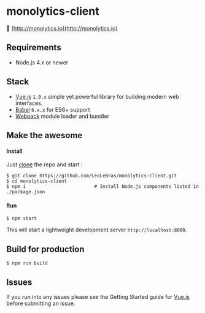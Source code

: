 # monolytics-client
 🚀 [http://monolytics.io](http://monolytics.io)

## Requirements
- Node.js 4.x or newer

## Stack
- [Vue.js](http://vuejs.org/) `1.0.x` simple yet powerful library for building modern web interfaces.
- [Babel](http://babeljs.io/) `6.x.x` for ES6+ support
- [Webpack](https://webpack.github.io/) module loader and bundler


## Make the awesome

#### Install
Just [clone](github-windows://openRepo/https://github.com/LeoLeBras/monolytics-client.git) the repo
and start :
```shell
$ git clone https://github.com/LeoLeBras/monolytics-client.git
$ cd monolytics-client
$ npm i                         # Install Node.js components listed in ./package.json
```

#### Run
```shell
$ npm start
```
This will start a lightweight development server ```http://localhost:8080```.

## Build for production
```shell
$ npm run build
```

## Issues
If you run into any issues please see the Getting Started guide for [Vue.js](http://vuejs.org/guide/) before submitting an issue.

